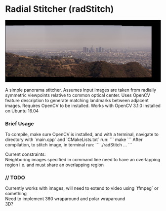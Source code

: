 # Radial Stitcher (radStitch)

<img src="panorama.jpg" alt="Banner" width="900px"/>

A simple panorama stitcher. Assumes input images are taken from radially symmetric viewpoints relative to common optical center. Uses OpenCV feature description to generate matching landmarks between adjacent images. Requires OpenCV to be installed. Works with OpenCV 3.1.0 installed on Ubuntu 16.04

<h3> Brief Usage </h3>
To compile, make sure OpenCV is installed, and with a terminal, navigate to directory with `main.cpp` and `CMakeLists.txt` run:
```
make
```
After compilation, to stitch image, in terminal run:
```
./radStitch <image1> <image2> ... <imageN>
```
<p>
Current constraints:
<br>
Neighboring images specified in command line need to have an overlapping region i.e. <imageK> and <imageK+1> must share an overlapping region

<h3> // TODO </h3>
Currently works with images, will need to extend to video using `ffmpeg` or something
<br>
Need to implement 360 wraparound and polar wraparound
<br>
3D?
